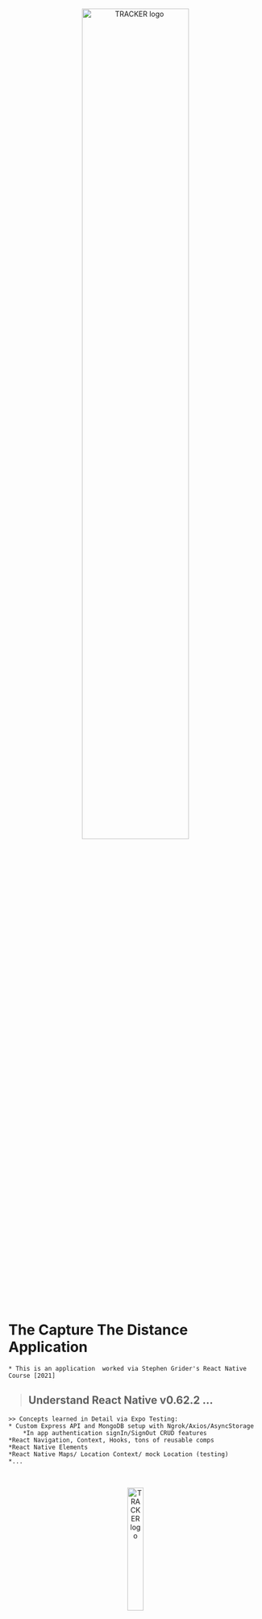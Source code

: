 
<br/>
<p align="center">
    <a >
        <img width="65%" src="https://res.cloudinary.com/triggsumms/image/upload/v1612896622/i9osrafyi67tbbdfb8q8.png"  alt="TRACKER logo">
    </a>
</p>

<br/>




# The Capture The Distance Application
    * This is an application  worked via Stephen Grider's React Native Course [2021]

> ## Understand React Native v0.62.2 ...
    >> Concepts learned in Detail via Expo Testing:
    * Custom Express API and MongoDB setup with Ngrok/Axios/AsyncStorage
        *In app authentication signIn/SignOut CRUD features
    *React Navigation, Context, Hooks, tons of reusable comps
    *React Native Elements 
    *React Native Maps/ Location Context/ mock Location (testing)
    *...
 






<br/>
<p align="center">
    <a >
        <img width="25%" src="https://res.cloudinary.com/triggsumms/image/upload/v1607483390/tqndto6li4tncninnczt.png"  alt="TRACKER logo">
    </a>
</p>

<br/>
# CaptureTheDistance-ReactNative_APP
